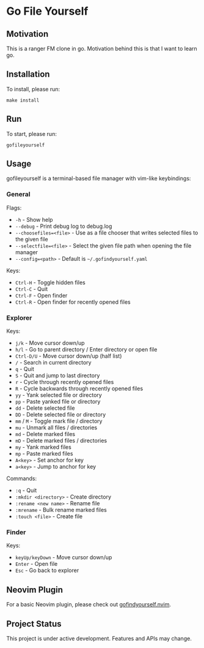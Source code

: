 # Go File Yourself

## Motivation

This is a ranger FM clone in go. Motivation behind this is that I want to learn go.

## Installation

To install, please run:
```
make install
```

## Run

To start, please run:

```
gofileyourself
```

## Usage

gofileyourself is a terminal-based file manager with vim-like keybindings:

### General

Flags:

- `-h` - Show help
- `--debug` - Print debug log to debug.log
- `--choosefiles=<file>` - Use as a file chooser that writes selected files to the given file
- `--selectfile=<file>` - Select the given file path when opening the file manager
- `--config=<path>` - Default is `~/.gofindyourself.yaml`

Keys:

- `Ctrl-H` - Toggle hidden files
- `Ctrl-C` - Quit
- `Ctrl-F` - Open finder
- `Ctrl-R` - Open finder for recently opened files

### Explorer

Keys:

- `j/k` - Move cursor down/up
- `h/l` - Go to parent directory / Enter directory or open file
- `Ctrl-D/U` - Move cursor down/up (half list)
- `/` - Search in current directory
- `q` - Quit
- `S` - Quit and jump to last directory
- `r` - Cycle through recently opened files
- `R` - Cycle backwards through recently opened files
- `yy` - Yank selected file or directory
- `pp` - Paste yanked file or directory
- `dd` - Delete selected file
- `DD` - Delete selected file or directory
- `mm` / `M` - Toggle mark file / directory
- `mu` - Unmark all files / directories
- `md` - Delete marked files
- `mD` - Delete marked files / directories
- `my` - Yank marked files
- `mp` - Paste marked files
- `A<key>` - Set anchor for key
- `a<key>` - Jump to anchor for key

Commands:

- `:q` - Quit
- `:mkdir <directory>` - Create directory
- `:rename <new name>` - Rename file
- `:mrename` - Bulk rename marked files
- `:touch <file>` - Create file

### Finder

Keys:

- `keyUp/keyDown` - Move cursor down/up
- `Enter` - Open file
- `Esc` - Go back to explorer


## Neovim Plugin

For a basic Neovim plugin, please check out [gofindyourself.nvim](https://github.com/thilobro/gofindyourself.nvim).


## Project Status

This project is under active development. Features and APIs may change.

